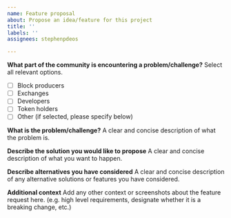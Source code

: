 ```yaml
---
name: Feature proposal
about: Propose an idea/feature for this project
title: ''
labels: ''
assignees: stephenpdeos

---
```


**What part of the community is encountering a problem/challenge?**
Select all relevant options.
- [ ] Block producers
- [ ] Exchanges
- [ ] Developers
- [ ] Token holders
- [ ] Other (if selected, please specify below)

**What is the problem/challenge?**
A clear and concise description of what the problem is.

**Describe the solution you would like to propose**
A clear and concise description of what you want to happen.

**Describe alternatives you have considered**
A clear and concise description of any alternative solutions or features you have considered.

**Additional context**
Add any other context or screenshots about the feature request here. (e.g. high level requirements, designate whether it is a breaking change, etc.)
